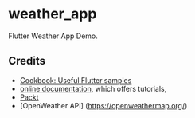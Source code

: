 # weather_app

Flutter Weather App Demo.

## Credits
- [Cookbook: Useful Flutter samples](https://flutter.dev/docs/cookbook)
- [online documentation](https://flutter.dev/docs), which offers tutorials,
- [Packt](https://www.packtpub.com)
- [OpenWeather API] (https://openweathermap.org/)